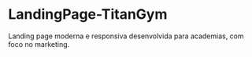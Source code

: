 # LandingPage-TitanGym
Landing page moderna e responsiva desenvolvida para academias, com foco no marketing.
